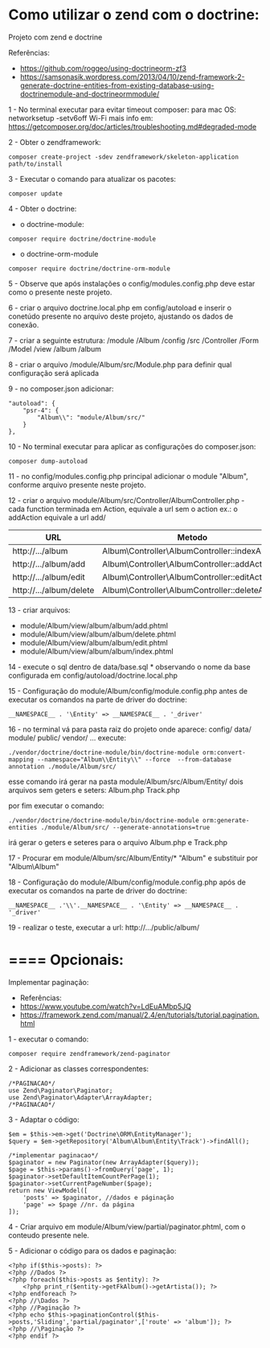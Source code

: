 # Como utilizar o zend com o doctrine:
Projeto com zend e doctrine

Referências:
* https://github.com/roggeo/using-doctrineorm-zf3
* https://samsonasik.wordpress.com/2013/04/10/zend-framework-2-generate-doctrine-entities-from-existing-database-using-doctrinemodule-and-doctrineormmodule/




1 - No terminal executar para evitar timeout composer:
para mac OS: networksetup -setv6off Wi-Fi
mais info em: https://getcomposer.org/doc/articles/troubleshooting.md#degraded-mode

2 - Obter o zendframework:
```
composer create-project -sdev zendframework/skeleton-application path/to/install
```

3 - Executar o comando para atualizar os pacotes:
```
composer update
```
4 - Obter o doctrine:
* o doctrine-module:
```
composer require doctrine/doctrine-module
```
* o doctrine-orm-module
```
composer require doctrine/doctrine-orm-module
```
5 - Observe que após instalações o config/modules.config.php deve estar como o presente neste projeto.

6 - criar o arquivo doctrine.local.php em config/autoload e inserir o conetúdo presente no arquivo deste projeto, ajustando os dados de conexão.


7 - criar a seguinte estrutura:
/module
    /Album
        /config
        /src
            /Controller
            /Form
            /Model
        /view
            /album
                /album

8 - criar o arquivo /module/Album/src/Module.php para definir qual configuração será aplicada


9 - no composer.json
adicionar:
```
"autoload": {
    "psr-4": {
        "Album\\": "module/Album/src/"
    }
},
```
10 - No terminal executar para aplicar as configurações do composer.json:
```
composer dump-autoload
```
11 - no config/modules.config.php principal adicionar o module "Album", conforme arquivo presente neste projeto.


12 - criar o arquivo module/Album/src/Controller/AlbumController.php
    - cada function terminada em Action, equivale a url sem o action ex.:
    o addAction equivale a url add/

| URL                      | Metodo                                          |
| ------------------------ | ----------------------------------------------- |
| http://.../album         | Album\Controller\AlbumController::indexAction   |
| http://.../album/add     | Album\Controller\AlbumController::addAction     |
| http://.../album/edit    | Album\Controller\AlbumController::editAction    |
| http://.../album/delete  | Album\Controller\AlbumController::deleteAction  |

13 - criar arquivos:

* module/Album/view/album/album/add.phtml
* module/Album/view/album/album/delete.phtml
* module/Album/view/album/album/edit.phtml
* module/Album/view/album/album/index.phtml


14 - execute o sql dentro de data/base.sql * observando o nome da base configurada em config/autoload/doctrine.local.php


15 - Configuração do module/Album/config/module.config.php antes de executar os comandos na parte de driver do doctrine:
```
__NAMESPACE__ . '\Entity' => __NAMESPACE__ . '_driver'
```


16 - no terminal vá para pasta raiz do projeto onde aparece:
config/
data/
module/
public/
vendor/
...
execute:
```
./vendor/doctrine/doctrine-module/bin/doctrine-module orm:convert-mapping --namespace="Album\\Entity\\" --force  --from-database annotation ./module/Album/src/
```
esse comando irá gerar na pasta module/Album/src/Album/Entity/
dois arquivos sem geters e seters:
Album.php
Track.php


por fim executar o comando:
```
./vendor/doctrine/doctrine-module/bin/doctrine-module orm:generate-entities ./module/Album/src/ --generate-annotations=true
```
irá gerar o geters e seteres para o arquivo Album.php e Track.php

17 - Procurar em module/Album/src/Album/Entity/* "Album\" e substituir por "Album\Album\"

18 - Configuração do module/Album/config/module.config.php após de executar os comandos na parte de driver do doctrine:
```
__NAMESPACE__ .'\\'.__NAMESPACE__ . '\Entity' => __NAMESPACE__ . '_driver'
```
19 - realizar o teste, executar a url:
http://.../public/album/

====
Opcionais:
===
Implementar paginação:
- Referências: 
- https://www.youtube.com/watch?v=LdEuAMbp5JQ
- https://framework.zend.com/manual/2.4/en/tutorials/tutorial.pagination.html

1 - executar o comando:
```
composer require zendframework/zend-paginator
```

2 - Adicionar as classes correspondentes:
```
/*PAGINACAO*/
use Zend\Paginator\Paginator;
use Zend\Paginator\Adapter\ArrayAdapter;
/*PAGINACAO*/
```

3 - Adaptar o código:
```
$em = $this->em->get('Doctrine\ORM\EntityManager');
$query = $em->getRepository('Album\Album\Entity\Track')->findAll();

/*implementar paginacao*/
$paginator = new Paginator(new ArrayAdapter($query));
$page = $this->params()->fromQuery('page', 1);
$paginator->setDefaultItemCountPerPage(1);        
$paginator->setCurrentPageNumber($page);
return new ViewModel([
    'posts' => $paginator, //dados e páginação
    'page' => $page //nr. da página
]);
```

4 - Criar arquivo em module/Album/view/partial/paginator.phtml, com o conteudo presente nele.

5 - Adicionar o código para os dados e paginação:
```
<?php if($this->posts): ?>
<?php //Dados ?>
<?php foreach($this->posts as $entity): ?>
    <?php print_r($entity->getFkAlbum()->getArtista()); ?>
<?php endforeach ?>
<?php //\Dados ?>
<?php //Paginação ?>
<?php echo $this->paginationControl($this->posts,'Sliding','partial/paginator',['route' => 'album']); ?>
<?php //\Paginação ?>
<?php endif ?>
```

